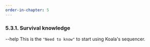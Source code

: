 ```yaml
---
order-in-chapter: 5
---
```


### 5.3.1. Survival knowledge

--help
This is the `"Need to know"` to start using Koala's sequencer.

